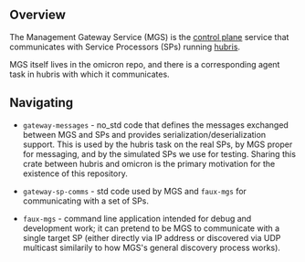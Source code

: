 ## Overview

The Management Gateway Service (MGS) is the [control
plane](https://github.com/oxidecomputer/omicron) service that communicates
with Service Processors (SPs) running
[hubris](https://github.com/oxidecomputer/hubris).

MGS itself lives in the omicron repo, and there is a corresponding agent task in
hubris with which it communicates.

## Navigating

* `gateway-messages` - no_std code that defines the messages exchanged between
  MGS and SPs and provides serialization/deserialization support. This is used
  by the hubris task on the real SPs, by MGS proper for messaging, and by the
  simulated SPs we use for testing. Sharing this crate between hubris and
  omicron is the primary motivation for the existence of this repository.

* `gateway-sp-comms` - std code used by MGS and `faux-mgs` for communicating
  with a set of SPs.

* `faux-mgs` - command line application intended for debug and development work;
  it can pretend to be MGS to communicate with a single target SP (either
  directly via IP address or discovered via UDP multicast similarily to how
  MGS's general discovery process works).
